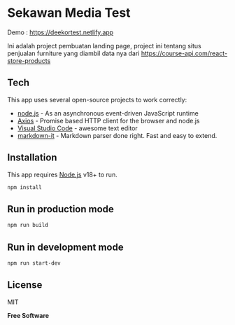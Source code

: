 # Sekawan Media Test

Demo : https://deekortest.netlify.app

Ini adalah project pembuatan landing page, 
project ini tentang situs penjualan furniture yang diambil data nya dari https://course-api.com/react-store-products

## Tech

This app uses several open-source projects to work correctly:

- [node.js] - As an asynchronous event-driven JavaScript runtime
- [Axios] - Promise based HTTP client for the browser and node.js
- [Visual Studio Code] - awesome text editor
- [markdown-it] - Markdown parser done right. Fast and easy to extend.

## Installation

This app requires [Node.js](https://nodejs.org/) v18+ to run.

```sh
npm install
```
## Run in production mode
```sh
npm run build
```
## Run in development mode
```sh
npm run start-dev
```

## License

MIT

**Free Software**

[//]: # (These are reference links used in the body of this note and get stripped out when the markdown processor does its job. There is no need to format nicely because it shouldn't be seen. Thanks SO - http://stackoverflow.com/questions/4823468/store-comments-in-markdown-syntax)

   [node.js]: <https://nodejs.org/>
   [Axios]: <https://axios-http.com/docs/intro/>
   [Visual Studio Code]: <https://code.visualstudio.com/>
   [markdown-it]: <https://github.com/markdown-it/markdown-it>
